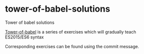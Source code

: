# tower-of-babel-solutions

Tower of babel solutions

<a href="https://www.npmjs.com/package/tower-of-babel">Tower-of-babel</a> is a series of exercises which will gradually teach ES2015/ES6 syntax

Corresponding exercises can be found using the commit message.
